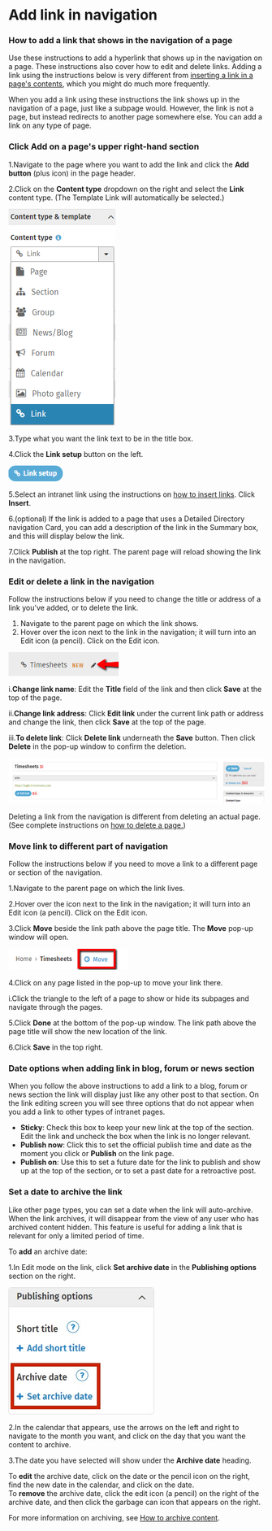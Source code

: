 # Add link in navigation



### How to add a link that shows in the navigation of a page

Use these instructions to add a hyperlink that shows up in the navigation on a page. These instructions also cover how to edit and delete links. Adding a link using the instructions below is very different from [inserting a link in a page's contents](../edit-page-contents/insert-links/), which you might do much more frequently.  
  
When you add a link using these instructions the link shows up in the navigation of a page, just like a subpage would. However, the link is not a page, but instead redirects to another page somewhere else. You can add a link on any type of page.

### Click Add on a page's upper right-hand section

1.Navigate to the page where you want to add the link and click the **Add button** \(plus icon\) in the page header.

2.Click on the **Content type** dropdown on the right and select the **Link** content type. \(The Template Link will automatically be selected.\)

![](../../.gitbook/assets/1%20%2817%29.png)



3.Type what you want the link text to be in the title box.

4.Click the **Link setup** button on the left.

![](../../.gitbook/assets/2%20%288%29.png)



5.Select an intranet link using the instructions on [how to insert links](https://community.thoughtfarmer.com/content/105733). Click **Insert**.

6.\(optional\) If the link is added to a page that uses a Detailed Directory navigation Card, you can add a description of the link in the Summary box, and this will display below the link. 

7.Click **Publish** at the top right. The parent page will reload showing the link in the navigation.

### Edit or delete a link in the navigation

Follow the instructions below if you need to change the title or address of a link you've added, or to delete the link.

1. Navigate to the parent page on which the link shows.
2. Hover over the icon next to the link in the navigation; it will turn into an Edit icon \(a pencil\). Click on the Edit icon. 

![](../../.gitbook/assets/3%20%2810%29.png)



i.**Change link name**: Edit the **Title** field of the link and then click **Save** at the top of the page.

ii.**Change link address**: Click **Edit link** under the current link path or address and change the link, then click **Save** at the top of the page.

iii.**To delete link**: Click **Delete link** underneath the **Save** button. Then click **Delete** in the pop-up window to confirm the deletion.

![](../../.gitbook/assets/4%20%2819%29.png)



Deleting a link from the navigation is different from deleting an actual page. \(See complete instructions on [how to delete a page.](../formflow/managing-forms/archive-and-delete-forms.md)\)

### Move link to different part of navigation

Follow the instructions below if you need to move a link to a different page or section of the navigation.

1.Navigate to the parent page on which the link lives.

2.Hover over the icon next to the link in the navigation; it will turn into an Edit icon \(a pencil\). Click on the Edit icon.

3.Click **Move** beside the link path above the page title. The **Move** pop-up window will open.

![](../../.gitbook/assets/5%20%2820%29.png)



4.Click on any page listed in the pop-up to move your link there.

i.Click the triangle to the left of a page to show or hide its subpages and navigate through the pages.

5.Click **Done** at the bottom of the pop-up window. The link path above the page title will show the new location of the link.

6.Click **Save** in the top right.

### Date options when adding link in blog, forum or news section

When you follow the above instructions to add a link to a blog, forum or news section the link will display just like any other post to that section. On the link editing screen you will see three options that do not appear when you add a link to other types of intranet pages.

* **Sticky**: Check this box to keep your new link at the top of the section. Edit the link and uncheck the box when the link is no longer relevant.
* **Publish now**: Click this to set the official publish time and date as the moment you click or **Publish** on the link page.
* **Publish on**: Use this to set a future date for the link to publish and show up at the top of the section, or to set a past date for a retroactive post.

### Set a date to archive the link

Like other page types, you can set a date when the link will auto-archive. When the link archives, it will disappear from the view of any user who has archived content hidden. This feature is useful for adding a link that is relevant for only a limited period of time.  
  
To **add** an archive date:

1.In Edit mode on the link, click **Set archive date** in the **Publishing options** section on the right.

![](../../.gitbook/assets/6%20%2813%29.jpg)



2.In the calendar that appears, use the arrows on the left and right to navigate to the month you want, and click on the day that you want the content to archive.

3.The date you have selected will show under the **Archive date** heading.

To **edit** the archive date, click on the date or the pencil icon on the right, find the new date in the calendar, and click on the date.  
To **remove** the archive date, click the edit icon \(a pencil\) on the right of the archive date, and then click the garbage can icon that appears on the right.  
  
For more information on archiving, see [How to archive content](../edit-page-contents/archive-and-delete-pages.md).

